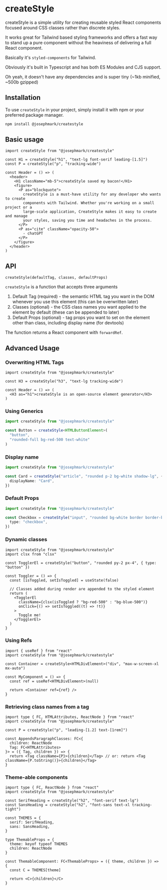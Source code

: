 # createStyle

createStyle is a simple utility for creating reusable styled React components focused around CSS classes rather than discrete styles.

It works great for Tailwind based styling frameworks and offers a fast way to stand up a pure component without the heaviness of delivering a full React component.

Basically it's `styled-components` for Tailwind.

Obviously it's built in Typescript and has both ES Modules and CJS support.

Oh yeah, it doesn't have any dependencies and is super tiny (~1kb minified, ~500b gzipped)

## Installation

To use `createStyle` in your project, simply install it with npm or your preferred package manager.

```bash
npm install @josephmark/createstyle
```

## Basic usage

```tsx
import createStyle from "@josephmark/createstyle"

const H1 = createStyle("h1", "text-lg font-serif leading-[1.5]")
const P = createStyle("p", "tracking-wide")

const Header = () => (
  <header>
    <H1 className="mb-5">createStyle saved my bacon!</H1>
    <figure>
      <P as="blockquote">
        createStyle is a must-have utility for any developer who wants to create
        components with Tailwind. Whether you're working on a small project or a
        large-scale application, CreateStyle makes it easy to create and manage
        your styles, saving you time and headaches in the process.
      </P>
      <P as="cite" className="opacity-50">
        - chatGPT
      </P>
    </figure>
  </header>
)
```

## API

`createStyle(defaultTag, classes, defaultProps)`

`createStyle` is a function that accepts three arguments

1. Default Tag (required) - the semantic HTML tag you want in the DOM whenever you use this element (this can be overwritten later)
2. Classes (optional) - the CSS class names you want applied to the element by default (these can be appended to later)
3. Default Props (optional) - tag props you want to set on the element other than class, including display name (for devtools)

The function returns a React component with `forwardRef`.

## Advanced Usage

### Overwriting HTML Tags

```tsx
import createStyle from "@josephmark/createstyle"

const H3 = createStyle("h3", "text-lg tracking-wide")

const Header = () => (
  <H3 as="h1">createStyle is an open-source element generator</H3>
)
```

### Using Generics

```ts
import createStyle from "@josephmark/createstyle"

const Button = createStyle<HTMLButtonElement>(
  "button",
  "rounded-full bg-red-500 text-white"
)
```

### Display name

```ts
import createStyle from "@josephmark/createstyle"

const Card = createStyle("article", "rounded p-2 bg-white shadow-lg", {
  displayName: "Card",
})
```

### Default Props

```ts
import createStyle from "@josephmark/createstyle"

const Checkbox = createStyle("input", "rounded bg-white border border-black", {
  type: "checkbox",
})
```

### Dynamic classes

```tsx
import createStyle from "@josephmark/createstyle"
import clsx from "clsx"

const TogglerEl = createStyle("button", "rounded py-2 px-4", { type: "button" })

const Toggler = () => {
  const [isToggled, setIsToggled] = useState(false)

  // Classes added during render are appended to the styled element
  return (
    <TogglerEl
      className={clsx(isToggled ? "bg-red-500" : "bg-blue-500")}
      onClick={() => setIsToggled((t) => !t)}
    >
      Toggle me!
    </TogglerEl>
  )
}
```

### Using Refs

```tsx
import { useRef } from "react"
import createStyle from "@josephmark/createstyle"

const Container = createStyle<HTMLDivElement>("div", "max-w-screen-xl mx-auto")

const MyComponent = () => {
  const ref = useRef<HTMLDivElement>(null)

  return <Container ref={ref} />
}
```

### Retrieving class names from a tag

```tsx
import type { FC, HTMLAttributes, ReactNode } from "react"
import createStyle from "@josephmark/createstyle"

const P = createStyle("p", "leading-[1.2] text-[1rem]")

const AppendsParagraphClasses: FC<{
  children: ReactNode
  Tag: FC<HTMLAttributes>
}> = ({ Tag, children }) => {
  return <Tag className={P}>{children}</Tag> // or: return <Tag className={P.toString()}>{children}</Tag>
}
```

### Theme-able components

```tsx
import type { FC, ReactNode } from "react"
import createStyle from "@josephmark/createstyle"

const SerifHeading = createStyle("h2", "font-serif text-lg")
const SansHeading = createStyle("h2", "font-sans text-xl tracking-tight")

const THEMES = {
  serif: SerifHeading,
  sans: SansHeading,
}

type ThemableProps = {
  theme: keyof typeof THEMES
  children: ReactNode
}

const ThemableComponent: FC<ThemableProps> = ({ theme, children }) => {
  const C = THEMES[theme]

  return <C>{children}</C>
}
```
